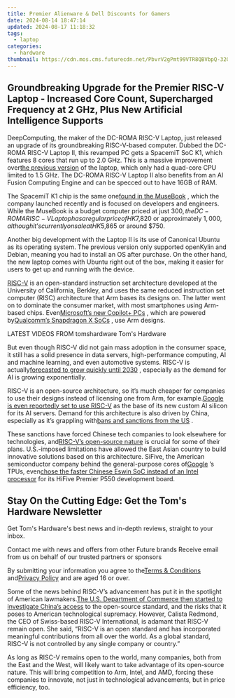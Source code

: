 ```yaml
---
title: Premier Alienware & Dell Discounts for Gamers
date: 2024-08-14 18:47:14
updated: 2024-08-17 11:18:32
tags:
  - laptop
categories:
  - hardware
thumbnail: https://cdn.mos.cms.futurecdn.net/PbvrV2gPmt99VTR8QBVbpQ-320-80.png
---
```


## Groundbreaking Upgrade for the Premier RISC-V Laptop - Increased Core Count, Supercharged Frequency at 2 GHz, Plus New Artificial Intelligence Supports

DeepComputing, the maker of the DC-ROMA RISC-V Laptop, just released an upgrade of its groundbreaking RISC-V-based computer. Dubbed the DC-ROMA RISC-V Laptop II, this revamped PC gets a SpacemiT SoC K1, which features 8 cores that run up to 2.0 GHz. This is a massive improvement over[the previous version](https://tools.techidaily.com) of the laptop, which only had a quad-core CPU limited to 1.5 GHz. The DC-ROMA RISC-V Laptop II also benefits from an AI Fusion Computing Engine and can be specced out to have 16GB of RAM.

 The SpacemiT K1 chip is the same one[found in the MuseBook](https://tools.techidaily.com) , which the company launched recently and is focused on developers and engineers. While the MuseBook is a budget computer priced at just $300, the DC-ROMA RISC-V Laptop has a regular price of HK$7,820 or approximately $1,000, although it’s currently on sale at HK$5,865 or around $750.

 Another big development with the Laptop II is its use of Canonical Ubuntu as its operating system. The previous version only supported openKylin and Debian, meaning you had to install an OS after purchase. On the other hand, the new laptop comes with Ubuntu right out of the box, making it easier for users to get up and running with the device.

[RISC-V](https://tools.techidaily.com) is an open-standard instruction set architecture developed at the University of California, Berkley, and uses the same reduced instruction set computer (RISC) architecture that Arm bases its designs on. The latter went on to dominate the consumer market, with most smartphones using Arm-based chips. Even[Microsoft’s new Copilot+ PCs](https://tools.techidaily.com) , which are powered by[Qualcomm’s Snapdragon X SoCs](https://tools.techidaily.com) , use Arm designs.

 LATEST VIDEOS FROM tomshardware Tom's Hardware

 But even though RISC-V did not gain mass adoption in the consumer space, it still has a solid presence in data servers, high-performance computing, AI and machine learning, and even automotive systems. RISC-V is actually[forecasted to grow quickly until 2030](https://tools.techidaily.com) , especially as the demand for AI is growing exponentially.

 RISC-V is an open-source architecture, so it’s much cheaper for companies to use their designs instead of licensing one from Arm, for example.[Google is even reportedly set to use RISC-V](https://tools.techidaily.com) as the base of its new custom AI silicon for its AI servers. Demand for this architecture is also driven by China, especially as it’s grappling with[bans and sanctions from the US](https://tools.techidaily.com) .

 These sanctions have forced Chinese tech companies to look elsewhere for technologies, and[RISC-V’s open-source nature](https://tools.techidaily.com) is crucial for some of their plans. U.S.-imposed limitations have allowed the East Asian country to build innovative solutions based on this architecture. SiFive, the American semiconductor company behind the general-purpose cores of[Google](https://tools.techidaily.com) ’s TPUs, even[chose the faster Chinese Eswin SoC instead of an Intel processor](https://tools.techidaily.com) for its HiFive Premier P550 development board.

## Stay On the Cutting Edge: Get the Tom's Hardware Newsletter

 Get Tom's Hardware's best news and in-depth reviews, straight to your inbox.

 Contact me with news and offers from other Future brands  Receive email from us on behalf of our trusted partners or sponsors

 By submitting your information you agree to the[Terms & Conditions](https://futureplc.com/terms-conditions/) and[Privacy Policy](https://futureplc.com/privacy-policy/) and are aged 16 or over.

 Some of the news behind RISC-V’s advancement has put it in the spotlight of American lawmakers.[The U.S. Department of Commerce then started to investigate China’s access](https://tools.techidaily.com) to the open-source standard, and the risks that it poses to American technological supremacy. However, Calista Redmond, the CEO of Swiss-based RISC-V International, is adamant that RISC-V remain open. She said, “RISC-V is an open standard and has incorporated meaningful contributions from all over the world. As a global standard, RISC-V is not controlled by any single company or country.”

 As long as RISC-V remains open to the world, many companies, both from the East and the West, will likely want to take advantage of its open-source nature. This will bring competition to Arm, Intel, and AMD, forcing these companies to innovate, not just in technological advancements, but in price efficiency, too.

<ins class="adsbygoogle"
     style="display:block"
     data-ad-format="autorelaxed"
     data-ad-client="ca-pub-7571918770474297"
     data-ad-slot="1223367746"></ins>



<ins class="adsbygoogle"
     style="display:block"
     data-ad-client="ca-pub-7571918770474297"
     data-ad-slot="8358498916"
     data-ad-format="auto"
     data-full-width-responsive="true"></ins>
